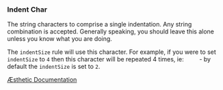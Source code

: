 ### Indent Char

The string characters to comprise a single indentation. Any string combination is accepted. Generally speaking, you should leave this alone unless you know what you are doing.

The `indentSize` rule will use this character. For example, if you were to set `indentSize` to `4` then this character will be repeated 4 times, ie: `    ` - by default the `indentSize` is set to `2`.


[Æsthetic Documentation](https://æsthetic.dev/rules/global/indentChar/)
